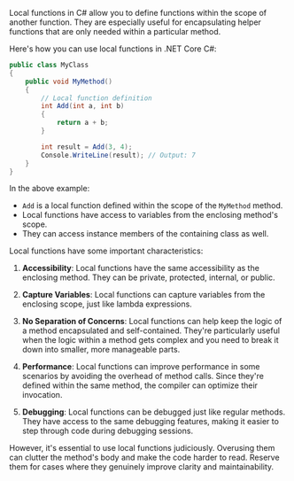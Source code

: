 Local functions in C# allow you to define functions within the scope of another function. They are especially useful for encapsulating helper functions that are only needed within a particular method.

Here's how you can use local functions in .NET Core C#:

```csharp
public class MyClass
{
    public void MyMethod()
    {
        // Local function definition
        int Add(int a, int b)
        {
            return a + b;
        }

        int result = Add(3, 4);
        Console.WriteLine(result); // Output: 7
    }
}
```

In the above example:

- `Add` is a local function defined within the scope of the `MyMethod` method.
- Local functions have access to variables from the enclosing method's scope.
- They can access instance members of the containing class as well.

Local functions have some important characteristics:

1. **Accessibility**: Local functions have the same accessibility as the enclosing method. They can be private, protected, internal, or public.

2. **Capture Variables**: Local functions can capture variables from the enclosing scope, just like lambda expressions.

3. **No Separation of Concerns**: Local functions can help keep the logic of a method encapsulated and self-contained. They're particularly useful when the logic within a method gets complex and you need to break it down into smaller, more manageable parts.

4. **Performance**: Local functions can improve performance in some scenarios by avoiding the overhead of method calls. Since they're defined within the same method, the compiler can optimize their invocation.

5. **Debugging**: Local functions can be debugged just like regular methods. They have access to the same debugging features, making it easier to step through code during debugging sessions.

However, it's essential to use local functions judiciously. Overusing them can clutter the method's body and make the code harder to read. Reserve them for cases where they genuinely improve clarity and maintainability.